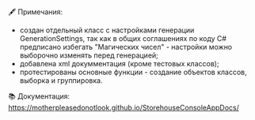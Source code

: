 🖋 Примечания:
- создан отдельный класс с настройками генерации GenerationSettings, так как в общих соглашениях по коду C# предписано избегать "Магических чисел" - настройки можно выборочно изменять перед генерацией;
- добавлена xml докумментация (кроме тестовых классов);
- протестированы основные функции - создание объектов классов, выборка и группировка.

📚 Документация: 
https://motherpleasedonotlook.github.io/StorehouseConsoleAppDocs/
